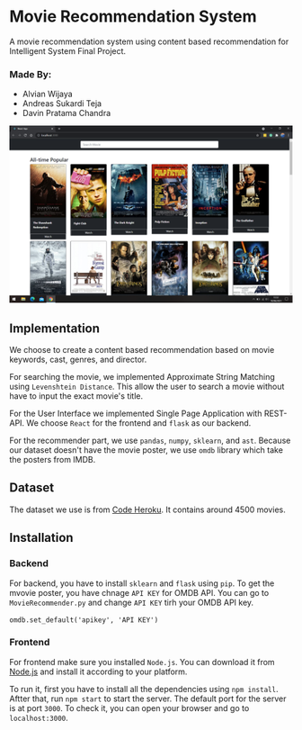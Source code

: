 # Movie Recommendation System
A movie recommendation system using content based recommendation for Intelligent System Final Project.

### Made By:
- Alvian Wijaya
- Andreas Sukardi Teja
- Davin Pratama Chandra

![](https://github.com/alviancode/IS-Final-Project/blob/main/preview/preview.png?raw=true)

## Implementation
We choose to create a content based recommendation based on movie keywords, cast, genres, and director.

For searching the movie, we implemented Approximate String Matching using `Levenshtein Distance`. This allow the user to search a movie without have to input the exact movie's title.

For the User Interface we implemented Single Page Application with REST-API. We choose `React` for the frontend and `flask` as our backend.

For the recommender part, we use `pandas`, `numpy`, `sklearn`, and `ast`. Because our dataset doesn't have the movie poster, we use `omdb` library which take the posters from IMDB.

## Dataset
The dataset we use is from [Code Heroku](https://www.youtube.com/watch?v=3ecNC-So0r4). It contains around 4500 movies.

## Installation
### Backend
For backend, you have to install `sklearn` and `flask` using `pip`. To get the mvovie poster, you have chnage `API KEY` for OMDB API. You can go to `MovieRecommender.py` and change `API KEY` tirh your OMDB API key.
```
omdb.set_default('apikey', 'API KEY')
```

### Frontend
For frontend make sure you installed `Node.js`. You can download it from [Node.js](https://nodejs.org/en/download/) and install it according to your platform.

 To run it, first you have to install all the dependencies using `npm install`. Aftter that, run `npm start` to start the server. The default port for the server is at port `3000`. To check it, you can open your browser and go to `localhost:3000`.
